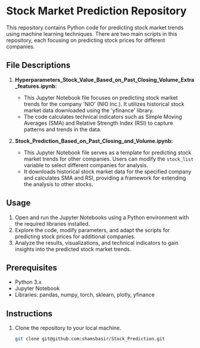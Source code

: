 # Stock Market Prediction Repository

This repository contains Python code for predicting stock market trends using machine learning techniques. There are two main scripts in this repository, each focusing on predicting stock prices for different companies.

## File Descriptions

1. **Hyperparameters_Stock_Value_Based_on_Past_Closing_Volume_Extra_features.ipynb:**
   - This Jupyter Notebook file focuses on predicting stock market trends for the company 'NIO' (NIO Inc.). It utilizes historical stock market data downloaded using the 'yfinance' library.
   - The code calculates technical indicators such as Simple Moving Averages (SMA) and Relative Strength Index (RSI) to capture patterns and trends in the data.

2. **Stock_Prediction_Based_on_Past_Closing_and_Volume.ipynb:**
   - This Jupyter Notebook file serves as a template for predicting stock market trends for other companies. Users can modify the `stock_list` variable to select different companies for analysis.
   - It downloads historical stock market data for the specified company and calculates SMA and RSI, providing a framework for extending the analysis to other stocks.

## Usage

1. Open and run the Jupyter Notebooks using a Python environment with the required libraries installed.
2. Explore the code, modify parameters, and adapt the scripts for predicting stock prices for additional companies.
3. Analyze the results, visualizations, and technical indicators to gain insights into the predicted stock market trends.

## Prerequisites

- Python 3.x
- Jupyter Notebook
- Libraries: pandas, numpy, torch, sklearn, plotly, yfinance

## Instructions

1. Clone the repository to your local machine.
   ```bash
   git clone git@github.com:shamsbasir/Stock_Prediction.git
